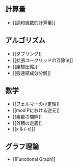 ## 計算量

- [[調和級数的計算量]]

## アルゴリズム

- [[ダブリング]]
- [[拡張ユークリッドの互除法]]
- [[座標圧縮]]
- [[強連結成分分解]]

## 数学

- [[フェルマーの小定理]]
- [[mod Pにおける逆元]]
- [[素数の間隔]]
- [[外積の定義]]
- [[x & (-x)]]

## グラフ理論

- [[Functional Graph]]
